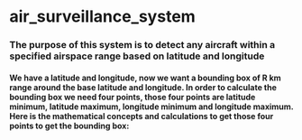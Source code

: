 # air_surveillance_system

### The purpose of this system is to detect any aircraft within a specified airspace range based on latitude and longitude

#### We have a latitude and longitude, now we want a bounding box of R km range around the base latitude and longitude. In order to calculate the bounding box we need four points, those four points are latitude minimum, latitude maximum, longitude minimum and longitude maximum. Here is the mathematical concepts and calculations to get those four points to get the bounding box:
